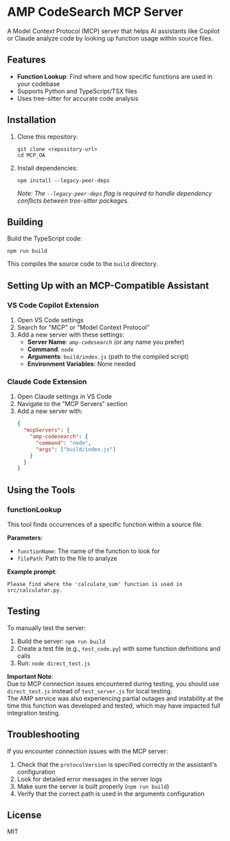 # AMP CodeSearch MCP Server

A Model Context Protocol (MCP) server that helps AI assistants like Copilot or Claude analyze code by looking up function usage within source files.

## Features

- **Function Lookup**: Find where and how specific functions are used in your codebase
- Supports Python and TypeScript/TSX files
- Uses tree-sitter for accurate code analysis

## Installation

1. Clone this repository:

   ```
   git clone <repository-url>
   cd MCP_OA
   ```

2. Install dependencies:

   ```
   npm install --legacy-peer-deps
   ```

   _Note: The `--legacy-peer-deps` flag is required to handle dependency conflicts between tree-sitter packages._

## Building

Build the TypeScript code:

```
npm run build
```

This compiles the source code to the `build` directory.

## Setting Up with an MCP-Compatible Assistant

### VS Code Copilot Extension

1. Open VS Code settings
2. Search for "MCP" or "Model Context Protocol"
3. Add a new server with these settings:
   - **Server Name**: `amp-codesearch` (or any name you prefer)
   - **Command**: `node`
   - **Arguments**: `build/index.js` (path to the compiled script)
   - **Environment Variables**: None needed

### Claude Code Extension

1. Open Claude settings in VS Code
2. Navigate to the "MCP Servers" section
3. Add a new server with:
   ```json
   {
     "mcpServers": {
       "amp-codesearch": {
         "command": "node",
         "args": ["build/index.js"]
       }
     }
   }
   ```

## Using the Tools

### functionLookup

This tool finds occurrences of a specific function within a source file.

**Parameters**:

- `functionName`: The name of the function to look for
- `filePath`: Path to the file to analyze

**Example prompt**:

```
Please find where the 'calculate_sum' function is used in src/calculator.py.
```

## Testing

To manually test the server:

1. Build the server: `npm run build`
2. Create a test file (e.g., `test_code.py`) with some function definitions and calls
3. Run: `node direct_test.js`

**Important Note**:  
Due to MCP connection issues encountered during testing, you should use `direct_test.js` instead of `test_server.js` for local testing.  
The AMP service was also experiencing partial outages and instability at the time this function was developed and tested, which may have impacted full integration testing.

## Troubleshooting

If you encounter connection issues with the MCP server:

1. Check that the `protocolVersion` is specified correctly in the assistant's configuration
2. Look for detailed error messages in the server logs
3. Make sure the server is built properly (`npm run build`)
4. Verify that the correct path is used in the arguments configuration

## License

MIT
